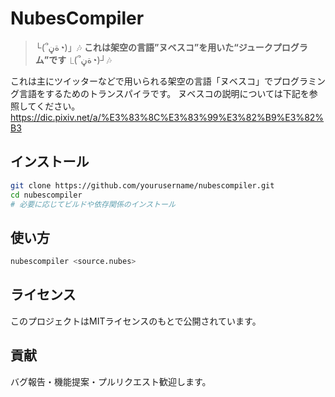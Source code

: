# NubesCompiler

> └(՞ةڼ◔)」🎶 **これは架空の言語”ヌベスコ”を用いた“ジュークプログラム”です** ⎿(՞ةڼ◔)┘🎶

これは主にツイッターなどで用いられる架空の言語「ヌベスコ」でプログラミング言語をするためのトランスパイラです。
ヌベスコの説明については下記を参照してください。<br>
https://dic.pixiv.net/a/%E3%83%8C%E3%83%99%E3%82%B9%E3%82%B3

## インストール

```bash
git clone https://github.com/yourusername/nubescompiler.git
cd nubescompiler
# 必要に応じてビルドや依存関係のインストール
```

## 使い方

```bash
nubescompiler <source.nubes>
```


## ライセンス

このプロジェクトはMITライセンスのもとで公開されています。

## 貢献

バグ報告・機能提案・プルリクエスト歓迎します。
